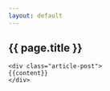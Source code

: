 ```yaml
---
layout: default
---
```



<section>
    <div class="section-title">
        <h2><span>{{ page.title }}</span></h2>
    </div>
    
    <div class="article-post">
    {{content}}
    </div>

</section>
<div id="amzn-assoc-ad-ed3da9ef-9a23-4f50-ade3-02509e63df06"></div><script async src="//z-na.amazon-adsystem.com/widgets/onejs?MarketPlace=US&adInstanceId=ed3da9ef-9a23-4f50-ade3-02509e63df06"></script>
